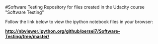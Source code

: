 #Software Testing
Repository for files created in the Udacity course "Software Testing"

Follow the link below to view the ipython notebook files in your browser:

**http://nbviewer.ipython.org/github/persei7/Software-Testing/tree/master/**
